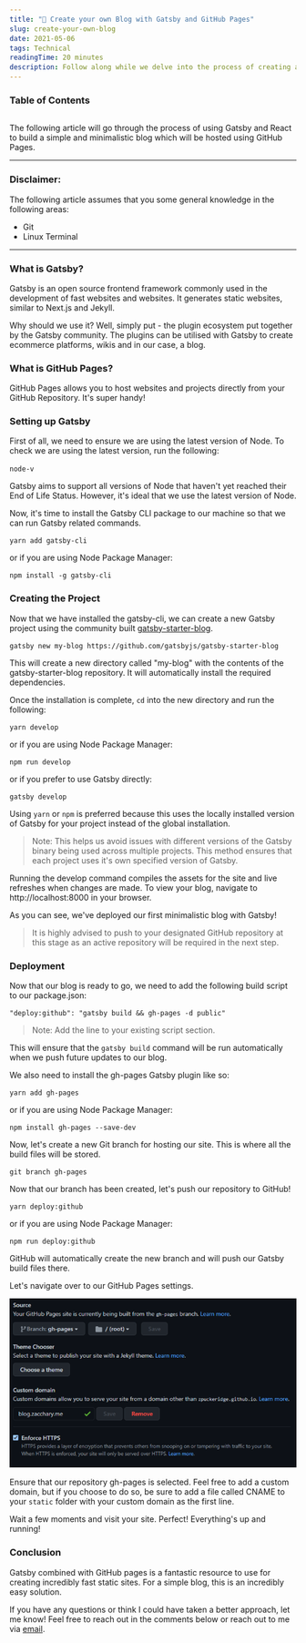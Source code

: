 ```yaml
---
title: "📝 Create your own Blog with Gatsby and GitHub Pages"
slug: create-your-own-blog
date: 2021-05-06
tags: Technical
readingTime: 20 minutes
description: Follow along while we delve into the process of creating a simply Gatsby blog and host it with GitHub pages!
---
```


### Table of Contents
```toc

```

The following article will go through the process of using Gatsby and React to build a simple and minimalistic blog which will be hosted using GitHub Pages.

---

### Disclaimer:

The following article assumes that you some general knowledge in the following areas:

- Git
- Linux Terminal

---

### What is Gatsby?

Gatsby is an open source frontend framework commonly used in the development of fast websites and websites. It generates static websites, similar to Next.js and Jekyll.

Why should we use it? Well, simply put - the plugin ecosystem put together by the Gatsby community. The plugins can be utilised with Gatsby to create ecommerce platforms, wikis and in our case, a blog.

### What is GitHub Pages?

GitHub Pages allows you to host websites and projects directly from your GitHub Repository. It's super handy!

### Setting up Gatsby

First of all, we need to ensure we are using the latest version of Node. To check we are using the latest version, run the following:

`node-v`

Gatsby aims to support all versions of Node that haven't yet reached their End of Life Status. However, it's ideal that we use the latest version of Node.

Now, it's time to install the Gatsby CLI package to our machine so that we can run Gatsby related commands.

```
yarn add gatsby-cli
```

or if you are using Node Package Manager:

    npm install -g gatsby-cli

### Creating the Project

Now that we have installed the gatsby-cli, we can create a new Gatsby project using the community built [gatsby-starter-blog](https://github.com/gatsbyjs/gatsby-starter-blog).

    gatsby new my-blog https://github.com/gatsbyjs/gatsby-starter-blog

This will create a new directory called "my-blog" with the contents of the gatsby-starter-blog repository. It will automatically install the required dependencies.

Once the installation is complete, `cd` into the new directory and run the following:

    yarn develop

or if you are using Node Package Manager:

    npm run develop

or if you prefer to use Gatsby directly:

    gatsby develop

Using `yarn` or `npm` is preferred because this uses the locally installed version of Gatsby for your project instead of the global installation.

> Note: This helps us avoid issues with different versions of the Gatsby binary being used across multiple projects. This method ensures that each project uses it's own specified version of Gatsby.

Running the develop command compiles the assets for the site and live refreshes when changes are made. To view your blog, navigate to http://localhost:8000 in your browser.

As you can see, we've deployed our first minimalistic blog with Gatsby!

> It is highly advised to push to your designated GitHub repository at this stage as an active repository will be required in the next step.

### Deployment

Now that our blog is ready to go, we need to add the following build script to our package.json:

    "deploy:github": "gatsby build && gh-pages -d public"

> Note: Add the line to your existing script section.

This will ensure that the `gatsby build` command will be run automatically when we push future updates to our blog.

We also need to install the gh-pages Gatsby plugin like so:

    yarn add gh-pages

or if you are using Node Package Manager:

    npm install gh-pages --save-dev

Now, let's create a new Git branch for hosting our site. This is where all the build files will be stored.

    git branch gh-pages

Now that our branch has been created, let's push our repository to GitHub!

    yarn deploy:github

or if you are using Node Package Manager:

    npm run deploy:github

GitHub will automatically create the new branch and will push our Gatsby build files there.

Let's navigate over to our GitHub Pages settings.

![](./github-pages-settings.png)

Ensure that our repository gh-pages is selected. Feel free to add a custom domain, but if you choose to do so, be sure to add a file called CNAME to your `static` folder with your custom domain as the first line.

Wait a few moments and visit your site. Perfect! Everything's up and running!

### Conclusion

Gatsby combined with GitHub pages is a fantastic resource to use for creating incredibly fast static sites. For a simple blog, this is an incredibly easy solution.

If you have any questions or think I could have taken a better approach, let me know! Feel free to reach out in the comments below or reach out to me via [email](mailto:zacchary@puckeridge.me).
